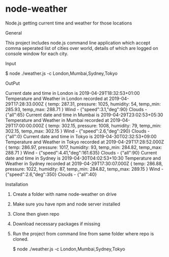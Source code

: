# node-weather
Node.js getting current time and weather for those locations

General

This project includes node.js command line application which accept comma seperated list of cities over world, details of which are logged on console window for each city.

Input

$ node ./weather.js -c London,Mumbai,Sydney,Tokyo

OutPut

Current date and time in London is 2019-04-29T18:32:53+01:00
Temperature and Weather in London recorded at 2019-04-29T17:28:33.000Z
{ temp: 287.31,
  pressure: 1025,
  humidity: 54,
  temp_min: 285.93,
  temp_max: 288.71 }
Wind - {"speed":3.1,"deg":90}
Clouds - {"all":65}
Current date and time in Mumbai is 2019-04-29T23:02:53+05:30
Temperature and Weather in Mumbai recorded at 2019-04-29T17:00:00.000Z
{ temp: 302.15,
  pressure: 1008,
  humidity: 79,
  temp_min: 302.15,
  temp_max: 302.15 }
Wind - {"speed":2.6,"deg":290}
Clouds - {"all":0}
Current date and time in Tokyo is 2019-04-30T02:32:53+09:00
Temperature and Weather in Tokyo recorded at 2019-04-29T17:28:52.000Z
{ temp: 286.97,
  pressure: 1017,
  humidity: 93,
  temp_min: 284.82,
  temp_max: 288.71 }
Wind - {"speed":4.41,"deg":161.635}
Clouds - {"all":90}
Current date and time in Sydney is 2019-04-30T04:02:53+10:30
Temperature and Weather in Sydney recorded at 2019-04-29T17:30:07.000Z
{ temp: 286.88,
  pressure: 1022,
  humidity: 87,
  temp_min: 284.82,
  temp_max: 289.15 }
Wind - {"speed":2.6,"deg":350}
Clouds - {"all":40}

Installation

1. Create a folder with name node-weather on drive
3. Make sure you have npm and node server installed
2. Clone then given repo
3. Download necessary packages if missing
4. Run the project from command line from same folder where repo is cloned.

   $ node ./weather.js -c London,Mumbai,Sydney,Tokyo
